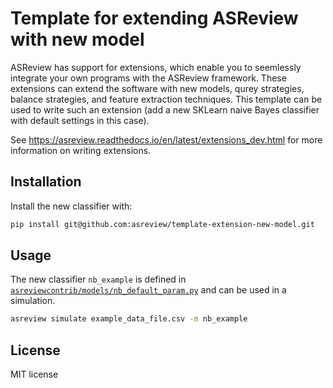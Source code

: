 # Template for extending ASReview with new model

ASReview has support for extensions, which enable you to seemlessly integrate
your own programs with the ASReview framework. These extensions can extend the
software with new models, qurey strategies, balance strategies, and feature
extraction techniques. This template can be used to write such an extension
(add a new SKLearn naive Bayes classifier with default settings in this case).

See https://asreview.readthedocs.io/en/latest/extensions_dev.html for more
information on writing extensions.

## Installation

Install the new classifier with:

```bash
pip install git@github.com:asreview/template-extension-new-model.git
```

## Usage

The new classifier `nb_example` is defined in
[`asreviewcontrib/models/nb_default_param.py`](asreviewcontrib/models/nb_default_param.py) 
and can be used in a simulation.

```bash
asreview simulate example_data_file.csv -m nb_example
```

## License

MIT license
